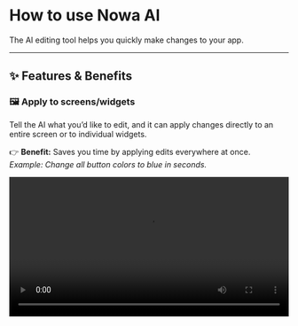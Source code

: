 # How to use Nowa AI

The AI editing tool helps you quickly make changes to your app.

---

## ✨ Features & Benefits  

### 🖼️ Apply to screens/widgets  
Tell the AI what you’d like to edit, and it can apply changes directly to an entire screen or to individual widgets.  

👉 **Benefit:** Saves you time by applying edits everywhere at once.  
*Example: Change all button colors to blue in seconds.*  

<video src="/videos/ai/target.webm" controls width="100%" />

---

### 🎯 Targeted edits (AI context)  
By specifying a widget or screen, the AI focuses only on that area. This makes edits more accurate and keeps other parts of your app untouched.  

👉 **Benefit:** Keeps your app precise and safe.  
*Example: Update just the login button text without touching the rest of the page.*  

<video src="/videos/ai/attach.webm" controls width="100%" />


---

### 📎 Attach an image  
You can upload or attach an image to show the AI how your app looks. This is useful for visual guidance when making design changes.  

👉 **Benefit:** Provides visual clarity to help the AI match your style.  
*Example: Upload a screenshot and ask the AI to match the header design.*  

<video src="/videos/ai/images.mp4" controls width="100%" />


---

### 🔄 Undo changes  
If you don’t like what the AI generated, you can easily undo and go back to the previous version.  

👉 **Benefit:** Lets you experiment safely without risk.  
*Example: Try a new layout — if it doesn’t fit, roll back instantly.*  

<video src="/videos/ai/revert.mp4" controls width="100%" />


---

### 🆕 Starting a new chat  
Begin a fresh session with the AI to explore new changes without carrying over previous edits.  

👉 **Benefit:** Gives you a clean start for new ideas.  
*Example: Start a new chat to redesign the profile page separately from the home screen edits.*  

<video src="/videos/ai/newchat.webm" controls width="100%" />


---

✅ With these features and benefits, AI editing becomes your **fast, safe, and flexible assistant** for building and improving your app.  

